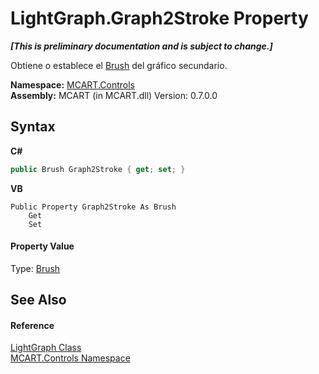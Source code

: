 # LightGraph.Graph2Stroke Property 
 _**\[This is preliminary documentation and is subject to change.\]**_

Obtiene o establece el <a href="http://msdn2.microsoft.com/es-es/library/ms634880" target="_blank">Brush</a> del gráfico secundario.

**Namespace:**&nbsp;<a href="1c9d7a8e-81d4-838a-f87d-7379b253b6ce">MCART.Controls</a><br />**Assembly:**&nbsp;MCART (in MCART.dll) Version: 0.7.0.0

## Syntax

**C#**<br />
``` C#
public Brush Graph2Stroke { get; set; }
```

**VB**<br />
``` VB
Public Property Graph2Stroke As Brush
	Get
	Set
```


#### Property Value
Type: <a href="http://msdn2.microsoft.com/es-es/library/ms634880" target="_blank">Brush</a>

## See Also


#### Reference
<a href="f400f8f7-1065-2800-6141-c19ec74de27c">LightGraph Class</a><br /><a href="1c9d7a8e-81d4-838a-f87d-7379b253b6ce">MCART.Controls Namespace</a><br />